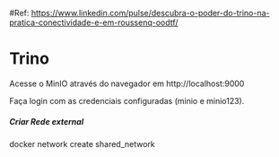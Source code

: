#Ref: https://www.linkedin.com/pulse/descubra-o-poder-do-trino-na-pratica-conectividade-e-em-roussenq-oodtf/

# Trino
Acesse o MinIO através do navegador em http://localhost:9000

Faça login com as credenciais configuradas (minio e minio123).




##### Criar Rede external #####

docker network create shared_network


